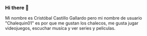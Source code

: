 ### Hi there 👋
Mi nombre es Cristóbal Castillo Gallardo pero mi nombre de usuario "Chalequin01" es por que me gustan los chalecos, me gusta jugar videojuegos, escuchar musíca y ver series y peliculas.  
